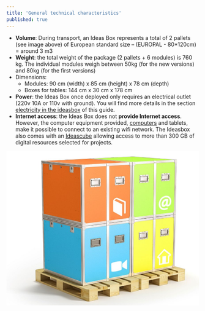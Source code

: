 ```yaml
---
title: 'General technical characteristics'
published: true
---
```


* **Volume**: During transport, an Ideas Box represents a total of 2 pallets (see image above) of European standard size – (EUROPAL - 80*120cm) = around 3 m3
* **Weight**: the total weight of the package (2 pallets + 6 modules) is 760 kg. The individual modules weigh between 50kg (for the new versions) and 80kg (for the first versions)
* Dimensions:
  * Modules: 90 cm (width) x 85 cm (height) x 78 cm (depth)
  * Boxes for tables: 144 cm x 30 cm x 178 cm
* **Power**: the Ideas Box once deployed only requires an electrical outlet (220v 10A or 110v with ground). You will find more details in the section [electricity in the ideasbox](http://ideasbox.doc.bibliosansfrontieres.org/en/electricity-in-the-box) of this guide.
* **Internet access**: the Ideas Box does not **provide Internet access**. However, the computer equipment provided, [computers](http://ideasbox.doc.bibliosansfrontieres.org/en/computers) and tablets, make it possible to connect to an existing wifi network. The Ideasbox also comes with an [Ideascube](http://ideascube-hardware.doc.bibliosansfrontieres.org/en) allowing access to more than 300 GB of digital resources selected for projects.


![](ideasbox_palette.png)

